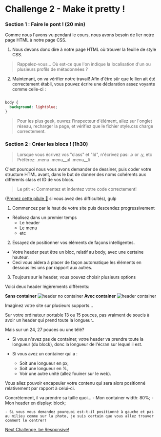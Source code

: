 Challenge 2 - Make it pretty !
================

### Section 1 : Faire le pont ! (20 min)

Comme nous l'avons vu pendant le cours, nous avons besoin de lier notre page HTML à notre page CSS.

1. Nous devons donc dire à notre page HTML où trouver la feuille de style CSS.

> Rappelez-vous... Où est-ce que l'on indique la localisation d'un ou plusieurs profils de métadonnées ?

2. Maintenant, on va vérifier notre travail! Afin d'être sûr que le lien ait été correctement établi, vous pouvez écrire une déclaration assez voyante comme celle-ci :

```css

body {
  background: lightblue;
}

```

> Pour les plus geek, ouvrez l'inspecteur d'élément, allez sur l'onglet réseau, recharger la page, et vérifiez que le fichier style.css charge correctement.


### Section 2 : Créer les blocs ! (1h30)

> Lorsque vous écrivez vos "class" et "Id", n'écrivez pas:
  .x or .y, etc
Préférez:
  .menu .menu__ul .menu__li

C'est pourquoi nous vous avons demander de dessiner, puis coder votre structure HTML avant, dans le but de donner des noms cohérents aux différents class et ID de vos blocs.

>Le ptit +: Commentez et indentez votre code correctement!

([Prenez cette pilule :pill:](https://github.com/Coding-Days/coding-days/blob/master/assets/pills/css.md "csspill") si vous avez des difficultés), gulp

1. Commencez par le haut de votre site puis descendez progressivement
  - Réalisez dans un premier temps
    - Le header
    - Le menu
    - etc
2. Essayez de positionner vos éléments de façons intelligentes.
  - Votre header peut être un bloc, relatif au body, avec une certaine hauteur.
  - Ceci vous aidera à placer de façon automatique les éléments en dessous les uns par rapport aux autres.

3. Toujours sur le header, vous pouvez choisir plusieurs options

Voici deux header légèrements différents:

**Sans container**
![header no container](https://raw.githubusercontent.com/Coding-Days/coding-days/master/assets/images/CSS%20Challenge/header__noContainer.png)
**Avec container**
![header container](https://raw.githubusercontent.com/Coding-Days/coding-days/master/assets/images/CSS%20Challenge/header__container.png)

Imaginez votre site sur plusieurs supports...

Sur votre ordinateur portable 13 ou 15 pouces, pas vraiment de soucis à avoir un header qui prend toute la longueur..

Mais sur un 24, 27 pouces ou une télé?

  - Si vous n'avez pas de container, votre header va prendre toute la longueur (du block), donc la longueur de l'écran sur lequel il est.

  - Si vous avez un container qui a :
    - Soit une longueur en px,
    - Soit une longueur en %,
    - Voir une autre unité (allez fouiner sur le web).

  Vous allez pouvoir encapsuler votre contenu qui sera alors positionné relativement par rapport à celui-ci.

  Concrètement, il va prendre sa taille quoi...
    - Mon container width: 80%;
      - Mon header en display: block;

    - Si vous vous demandez pourquoi est-t-il positionné à gauche et pas au milieu comme sur la photo, je suis certain que vous allez trouver comment le centrer!



[Next Challenge, be Responsive!](https://github.com/Coding-Days/coding-days/blob/master/challenge_3.md "Challenge 3")
